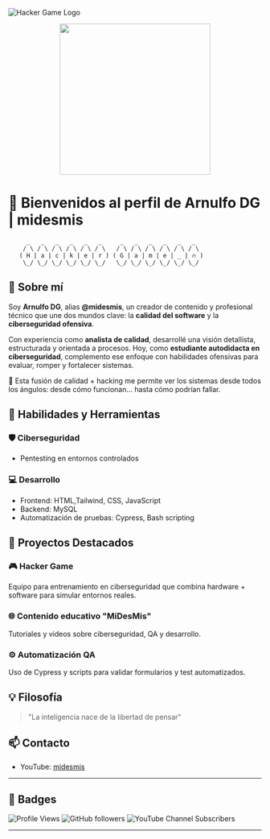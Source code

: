 ![Hacker Game Logo](https://user-images.githubusercontent.com/73097560/115834477-dbab4500-a447-11eb-908a-139a6edaec5c.gif)
<div align="center">
  <img src="https://yt3.googleusercontent.com/TMmFSY_kdKGwIl8JZxeNx9JK4XAV6XD_-4av1QQlVg_8HLwbHjRa6DvjG-xdtYsy0mZiWGHryqQ=w1138-fcrop64=1,00005a57ffffa5a8-k-c0xffffffff-no-nd-rj" width="300px">
</div>

# 👾 Bienvenidos al perfil de Arnulfo DG | midesmis

```
     _   _   _   _   _   _     _   _   _   _   _   _  
    / \ / \ / \ / \ / \ / \   / \ / \ / \ / \ / \ / \ 
   ( H | a | c | k | e | r ) ( G | a | m | e | _ | 🔥 )
    \_/ \_/ \_/ \_/ \_/ \_/   \_/ \_/ \_/ \_/ \_/ \_/ 
```

## 🧠 Sobre mí

Soy **Arnulfo DG**, alias **@midesmis**, un creador de contenido y profesional técnico que une dos mundos clave: la **calidad del software** y la **ciberseguridad ofensiva**. 

Con experiencia como **analista de calidad**, desarrollé una visión detallista, estructurada y orientada a procesos. Hoy, como **estudiante autodidacta en ciberseguridad**, complemento ese enfoque con habilidades ofensivas para evaluar, romper y fortalecer sistemas.

🧪 Esta fusión de calidad + hacking me permite ver los sistemas desde todos los ángulos: desde cómo funcionan... hasta cómo podrían fallar.

## 🚀 Habilidades y Herramientas

### 🛡️ Ciberseguridad
- Pentesting en entornos controlados

### 💻 Desarrollo
- Frontend: HTML,Tailwind, CSS, JavaScript
- Backend: MySQL
- Automatización de pruebas: Cypress, Bash scripting

## 📌 Proyectos Destacados

### 🎮 Hacker Game
Equipo para entrenamiento en ciberseguridad que combina hardware + software para simular entornos reales.

### 🌐 Contenido educativo "MiDesMis"
Tutoriales y videos sobre ciberseguridad, QA y desarrollo.

### ⚙️ Automatización QA
Uso de Cypress y scripts para validar formularios y test automatizados.

## 💡 Filosofía
> "La inteligencia nace de la libertad de pensar"

## 📫 Contacto
- YouTube: [midesmis](https://youtube.com/@midesmis)

---

## 📛 Badges

![Profile Views](https://komarev.com/ghpvc/?username=Arnulfodg&label=Profile%20views&color=0e75b6&style=flat)
![GitHub followers](https://img.shields.io/github/followers/Arnulfodg?label=Follow&style=social)
![YouTube Channel Subscribers](https://img.shields.io/youtube/channel/subscribers/UCyourchannelid?style=social)

---
